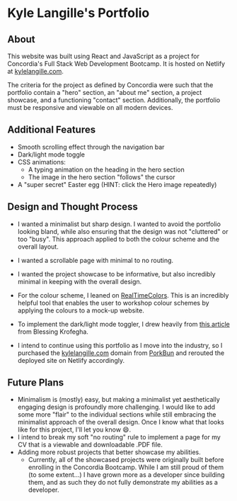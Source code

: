 # Kyle Langille's Portfolio

## About

This website was built using React and JavaScript as a project for Concordia's Full Stack Web Development Bootcamp. It is hosted on Netlify at [kylelangille.com](https://kylelangille.com).

The criteria for the project as defined by Concordia were such that the portfolio contain a "hero" section, an "about me" section, a project showcase, and a functioning "contact" section. Additionally, the portfolio must be responsive and viewable on all modern devices.

## Additional Features

- Smooth scrolling effect through the navigation bar
- Dark/light mode toggle
- CSS animations:
  - A typing animation on the heading in the hero section
  - The image in the hero section "follows" the cursor
- A "super secret" Easter egg (HINT: click the Hero image repeatedly)

## Design and Thought Process

- I wanted a minimalist but sharp design. I wanted to avoid the portfolio looking bland, while also ensuring that the design was not "cluttered" or too "busy". This approach applied to both the colour scheme and the overall layout.
- I wanted a scrollable page with minimal to no routing.
- I wanted the project showcase to be informative, but also incredibly minimal in keeping with the overall design.

- For the colour scheme, I leaned on [RealTimeColors](https://realtimecolors.com/). This is an incredibly helpful tool that enables the user to workshop colour schemes by applying the colours to a mock-up website.
- To implement the dark/light mode toggler, I drew heavily from [this article](https://www.smashingmagazine.com/2020/04/dark-mode-react-apps-styled-components/) from Blessing Krofegha.
- I intend to continue using this portfolio as I move into the industry, so I purchased the [kylelangille.com](https://kylelangille.com) domain from [PorkBun](https://porkbun.com) and rerouted the deployed site on Netlify accordingly.

## Future Plans

- Minimalism is (mostly) easy, but making a minimalist yet aesthetically engaging design is profoundly more challenging. I would like to add some more "flair" to the individual sections while still embracing the minimalist approach of the overall design. Once I know what that looks like for this project, I'll let you know 😄.
- I intend to break my soft "no routing" rule to implement a page for my CV that is a viewable and downloadable .PDF file.
- Adding more robust projects that better showcase my abilities.
  - Currently, all of the showcased projects were originally built before enrolling in the Concordia Bootcamp. While I am still proud of them (to some extent...) I have grown more as a developer since building them, and as such they do not fully demonstrate my abilities as a developer.
